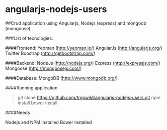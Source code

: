 angularjs-nodejs-users
======================

##Crud application using Angularjs, Nodejs (express) and mongodb (mongoose)

###List of tecnologies:

####Frontend:
    Yeoman (http://yeoman.io/)
        AngularJs (http://angularjs.org/)
        Twitter Boostrap (http://getbootstrap.com/)

####Backend:
    NodeJs (http://nodejs.org/)
        Express (http://expressjs.com/)
        Mongoose (http://mongoosejs.com/)

####Database:
    MongoDB (http://www.mongodb.org/)

####Running application

> git clone https://github.com/trgpwild/angularjs-nodejs-users.git
> npm install
> bower install

####Needs

Nodejs and NPM installed
Bower installed